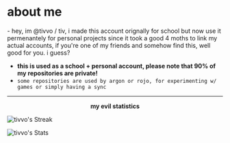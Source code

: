 <h1>about me</h1>
- hey, im @tivvo / tiv, i made this account orignally for school but now use it permenantely for personal projects since it took a good 4 moths to link my actual accounts, if you're one of my friends and somehow find this, well good for you. i guess? <br>

- **this is used as a school + personal account, please note that 90% of my repositories are private!** <br>
- `some repositories are used by argon or rojo, for experimenting w/ games or simply having a sync` <br>
_____________________________________________________________________________________________________________
**<p align="center">my evil statistics<p/>**

![tivvo's Streak](https://github-readme-streak-stats.herokuapp.com/?user=tivvo&theme=dark&hide_border=true)

![tivvo's Stats](https://github-readme-stats.vercel.app/api?username=tivvo&theme=dark&show_icons=true&hide_border=true&count_private=true)
